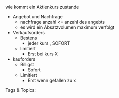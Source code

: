  wie kommt ein Aktienkurs zustande
  - Angebot und Nachfrage
    - nachfrage anzahl <= anzahl des angebts
    - es wird ein Absatzvolumen maximum verfolgt
  - Verkaufsorders
    - Bestens
      - jeder kurs , SOFORT
    - limitiert
      - Erst bei kurs X
  - kauforders
    - Billigst
      - Sofort
    - Limitiert
      - Erst wenn gefallen zu x

   Tags & Topics:
   